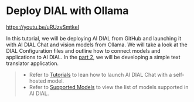 # Deploy DIAL with Ollama

https://youtu.be/uRUzvSmtkeI

In this tutorial, we will be deploying AI DIAL from GitHub and launching it with AI DIAL Chat and vision models from Ollama. We will take a look at the DIAL Configuration files and outline how to connect models and applications to AI DIAL. In the [part 2](/docs/video%20demos/demos-for-developers/5.develop-application.md), we will be developing a simple text translator application. 

> * Refer to [Tutorials](/docs/tutorials/quick-start-with-self-hosted-model.md) to lean how to launch AI DIAL Chat with a self-hosted model.
> * Refer to [Supported Models](/docs/supported-models.md) to view the list of models supported in AI DIAL.